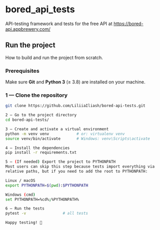 # bored_api_tests
API-testing framework and tests for the free API at <https://bored-api.appbrewery.com/>

## Run the project
How to build and run the project from scratch.

### Prerequisites
Make sure **Git** and **Python 3** (≥ 3.8) are installed on your machine.

### 1 — Clone the repository
```bash
git clone https://github.com/LiliiaIliash/bored-api-tests.git

2 — Go to the project directory
cd bored-api-tests/

3 — Create and activate a virtual environment
python -m venv venv            # or: virtualenv venv
source venv/bin/activate       # Windows: venv\Scripts\activate

4 — Install the dependencies
pip install -r requirements.txt

5 — (If needed) Export the project to PYTHONPATH
Most users can skip this step because tests import everything via
relative paths, but if you need to add the root to PYTHONPATH:

Linux / macOS
export PYTHONPATH=$(pwd):$PYTHONPATH

Windows (cmd)
set PYTHONPATH=%cd%;%PYTHONPATH%

6 — Run the tests
pytest -v                # all tests

Happy testing! 🎉